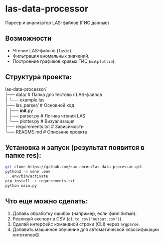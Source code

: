 # las-data-processor 
Парсер и анализатор LAS-файлов (ГИС данные)


## Возможности  
- Чтение LAS-файлов (`lasio`).  
- Фильтрация аномальных значений.  
- Построение графиков кривых ГИС (`matplotlib`).  


## Структура проекта:
las-data-processor/  
├── data/                  # Папка для тестовых LAS-файлов  
│   └── example.las  
├── las_parser/            # Основной код  
│   ├── __init__.py  
│   ├── parser.py          # Логика чтения LAS  
│   └── plotter.py         # Визуализация  
├── requirements.txt       # Зависимости  
└── README.md              # Описание проекта  

## Установка и запуск (результат появится в папке res):
```bash
git clone https://github.com/ваш-логин/las-data-processor.git
python3 -m venv .env
. .env/bin/activate
pip install -r requirements.txt
python main.py
```

## Что еще можно сделать:
1. Добавь обработку ошибок (например, если файл битый).  
2. Реализуй экспорт в CSV (`df.to_csv("output.csv")`).  
3. Сделай интерфейс командной строки (CLI) через `argparse`.  
4. Добавить машинное обучение для автоматической классификации литотипов😊    